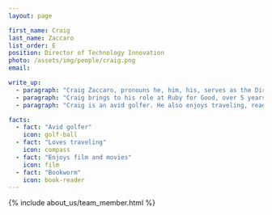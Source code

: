 ```yaml
---
layout: page

first_name: Craig
last_name: Zaccaro
list_order: E
position: Director of Technology Innovation
photo: /assets/img/people/craig.png
email:

write_up:
  - paragraph: "Craig Zaccaro, pronouns he, him, his, serves as the Director of Technology Innovation. Craig leads event design and execution, and lends his expertise to team leads and product managers to foster growth and inclusivity. He spearheads the technology frameworks of both our in-person and virtual events and conferences. He also provides leadership, thought partnership, and technical support to teams and technical leads on specific software projects, which includes supporting the work of technical leads and product managers, contributing to the architectural design and development of projects, and managing support for the entire life cycle of projects."
  - paragraph: "Craig brings to his role at Ruby for Good, over 5 years of software development experience with multiple languages. Prior to software development, Craig honed his leadership skills with over a decade of management-level experience. Craig is an active member of the DC-area Ruby community and has helped with the organization of local Ruby meetups and conferences including RubyNation and RetroRuby."
  - paragraph: "Craig is an avid golfer. He also enjoys traveling, reading and movies."

facts:
  - fact: "Avid golfer"
    icon: golf-ball
  - fact: "Loves traveling"
    icon: compass
  - fact: "Enjoys film and movies"
    icon: film
  - fact: "Bookworm"
    icon: book-reader
---
```


{% include about_us/team_member.html %}
